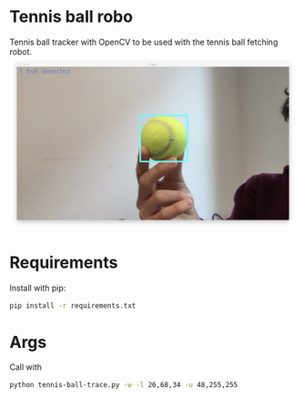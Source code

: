 Tennis ball robo
===

Tennis ball tracker with OpenCV to be used with the tennis ball fetching robot.
![Screengrab of tennis ball tracker window](doc/screenshot.png)

# Requirements
Install with pip:
```bash
pip install -r requirements.txt
```

# Args
Call with
```bash
python tennis-ball-trace.py -w -l 26,68,34 -u 48,255,255
```
